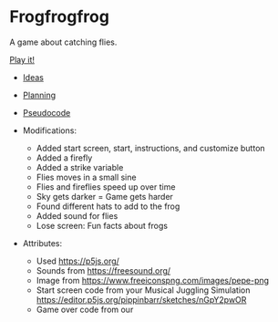 # Frogfrogfrog

A game about catching flies.

[Play it!](https://pippinbarr.github.io/cart253-examples/topics/making/frogfrogfrog/index.html)

- [Ideas](./ideas.md)
- [Planning](./planning.md)
- [Pseudocode](./pseudocode.md)

- Modifications:
    - Added start screen, start, instructions, and customize button
    - Added a firefly
    - Added a strike variable
    - Flies moves in a small sine
    - Flies and fireflies speed up over time
    - Sky gets darker = Game gets harder
    - Found different hats to add to the frog
    - Added sound for flies
    - Lose screen: Fun facts about frogs

- Attributes:
    - Used https://p5js.org/
    - Sounds from https://freesound.org/
    - Image from https://www.freeiconspng.com/images/pepe-png
    - Start screen code from your Musical Juggling Simulation https://editor.p5js.org/pippinbarr/sketches/nGpY2pwOR
    - Game over code from our 